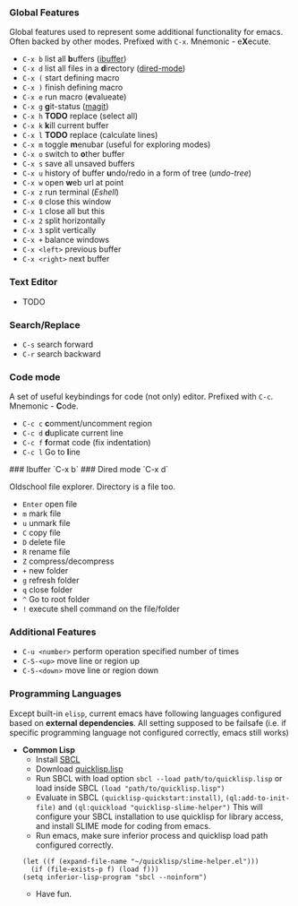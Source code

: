 ### Global Features

Global features used to represent some additional
functionality for emacs. Often backed by other modes.
Prefixed with `C-x`. Mnemonic - e**X**ecute.

* `C-x b` list all **b**uffers ([ibuffer](#ibuffer))
* `C-x d` list all files in a **d**irectory ([dired-mode](#dired))
* `C-x (` start defining macro
* `C-x )` finish defining macro
* `C-x e` run macro (**e**valueate)
* `C-x g` **g**it-status ([magit](#magit))
* `C-x h` **TODO** replace (select all)
* `C-x k` **k**ill current buffer
* `C-x l` **TODO** replace (calculate lines)
* `C-x m` toggle **m**enubar (useful for exploring modes)
* `C-x o` switch to **o**ther buffer
* `C-x s` save all unsaved buffers
* `C-x u` history of buffer **u**ndo/redo in a form of tree (*undo-tree*)
* `C-x w` open **w**eb url at point
* `C-x z` run terminal (*Eshell*)
* `C-x 0` close this window
* `C-x 1` close all but this
* `C-x 2` split horizontally
* `C-x 3` split vertically
* `C-x +` balance windows
* `C-x <left>` previous buffer
* `C-x <right>` next buffer

### Text Editor
	
* TODO

### Search/Replace

* `C-s` search forward
* `C-r` search backward

### Code mode

A set of useful keybindings for code (not only) editor.
Prefixed with `C-c`. Mnemonic - **C**ode.

* `C-c c` **c**omment/uncomment region
* `C-c d` **d**uplicate current line
* `C-c f` **f**ormat code (fix indentation)
* `C-c l` Go to **l**ine

<a name="ibuffer"/>
### Ibuffer `C-x b`


<a name="dired"/>
### Dired mode `C-x d`

Oldschool file explorer. Directory is a file too.

* `Enter` open file
* `m` mark file
* `u` unmark file
* `C` copy file
* `D` delete file
* `R` rename file
* `Z` compress/decompress
* `+` new folder
* `g` refresh folder
* `q` close folder
* `^` Go to root folder
* `!` execute shell command on the file/folder


### Additional Features

* `C-u <number>` perform operation specified number of times
* `C-S-<up>` move line or region up
* `C-S-<down>` move line or region down


### Programming Languages

Except built-in `elisp`, current emacs have following languages configured
based on **external dependencies**. All setting supposed to be failsafe
(i.e. if specific programming language not configured correctly, emacs still works)

* **Common Lisp**
  * Install [SBCL](www.sbcl.org/platform-table.html)
  * Download [quicklisp.lisp](http://www.quicklisp.org/beta/)
  * Run SBCL with load option `sbcl --load path/to/quicklisp.lisp` or load inside SBCL `(load "path/to/quicklisp.lisp")`
  * Evaluate in SBCL `(quicklisp-quickstart:install)`, `(ql:add-to-init-file)` and `(ql:quickload "quicklisp-slime-helper")`
  This will configure your SBCL installation to use quicklisp for library access, and install SLIME mode for coding from emacs.
  * Run emacs, make sure inferior process and quicklisp load path configured correctly.
  ```
  (let ((f (expand-file-name "~/quicklisp/slime-helper.el")))
    (if (file-exists-p f) (load f)))
  (setq inferior-lisp-program "sbcl --noinform")
  ```
  * Have fun.
